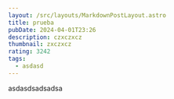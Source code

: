 ```yaml
---
layout: /src/layouts/MarkdownPostLayout.astro
title: prueba
pubDate: 2024-04-01T23:26
description: czxczxcz
thumbnail: zxczxcz
rating: 3242
tags:
  - asdasd
---
```

asdasdsadsadsa
